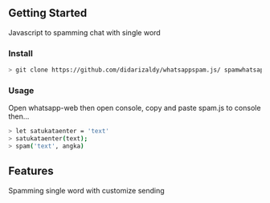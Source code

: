 ## Getting Started

Javascript to spamming chat with single word

### Install

```bash
> git clone https://github.com/didarizaldy/whatsappspam.js/ spamwhatsapp
```

### Usage
Open whatsapp-web then open console, copy and paste spam.js to console then...

```bash
> let satukataenter = 'text'
> satukataenter(text);
> spam('text', angka)
```

## Features

Spamming single word with customize sending

